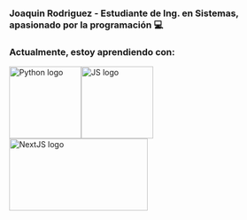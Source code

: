### Joaquin Rodriguez - Estudiante de Ing. en Sistemas, apasionado por la programación :computer: 


### Actualmente, estoy aprendiendo con: 
<img src="https://upload.wikimedia.org/wikipedia/commons/thumb/0/0a/Python.svg/800px-Python.svg.png" alt="Python logo" width="130" height="130" title="Python"><img src="https://upload.wikimedia.org/wikipedia/commons/thumb/9/99/Unofficial_JavaScript_logo_2.svg/320px-Unofficial_JavaScript_logo_2.svg.png" alt="JS logo" width="130" height="130" title="JS">
<img src="https://upload.wikimedia.org/wikipedia/commons/thumb/8/8e/Nextjs-logo.svg/394px-Nextjs-logo.svg.png" alt="NextJS logo" width="250" height="130" title="NextJS">

